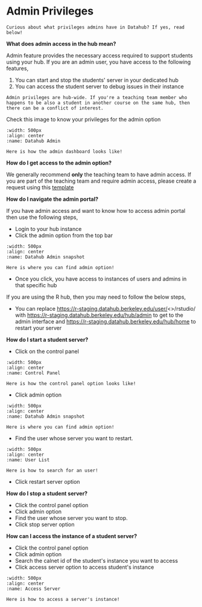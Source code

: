 # Admin Privileges

```{note}
Curious about what privileges admins have in Datahub? If yes, read below!

```

**What does admin access in the hub mean?** 

Admin feature provides the necessary access required to support students using your hub. If you are an admin user, you have access to the following features,

1. You can start and stop the students' server in your dedicated hub
2. You can access the student server to debug issues in their instance

```{warning}
Admin privileges are hub-wide. If you're a teaching team member who happens to be also a student in another course on the same hub, then there can be a conflict of interest.
```

Check this image to know your privileges for the admin option

```{figure} images/admin.png
:width: 500px
:align: center
:name: Datahub Admin

Here is how the admin dashboard looks like!
```

**How do I get access to the admin option?** 

We generally recommend **only** the teaching team to have admin access. If you are part of the teaching team and require admin access, please create a request using this [template](https://github.com/berkeley-dsep-infra/datahub/issues/new?assignees=&labels=support&template=admin_request.yml)

**How do I navigate the admin portal?**

If you have admin access and want to know how to access admin portal then use the following steps,

- Login to your hub instance
- Click the admin option from the top bar

```{figure} images/adminaccess.PNG
:width: 500px
:align: center
:name: Datahub Admin snapshot

Here is where you can find admin option!
```
- Once  you click, you have access to instances of users and admins in that specific hub

If you are using the R hub, then you may need to follow the below steps,

- You can replace https://r-staging.datahub.berkeley.edu/user/<<your-calnet-id>>/rstudio/ with https://r-staging.datahub.berkeley.edu/hub/admin to get to the admin interface
and https://r-staging.datahub.berkeley.edu/hub/home to restart your server

**How do I start a student server?**

- Click on the control panel

```{figure} images/controlpanel.PNG
:width: 500px
:align: center
:name: Control Panel

Here is how the control panel option looks like!
```
- Click admin option

```{figure} images/adminaccess.PNG
:width: 500px
:align: center
:name: Datahub Admin snapshot

Here is where you can find admin option!
```
- Find the user whose server you want to restart. 

```{figure} images/user.PNG
:width: 500px
:align: center
:name: User List

Here is how to search for an user!
```
- Click restart server option

**How do I stop a student server?**

- Click the control panel option
- Click admin option
- Find the user whose server you want to stop. 
- Click stop server option

**How can I access the instance of a student server?**

- Click the control panel option
- Click admin option
- Search the calnet id of the student's instance you want to access
- Click access server option to access student's instance


```{figure} images/accessserver.PNG
:width: 500px
:align: center
:name: Access Server

Here is how to access a server's instance!
```
